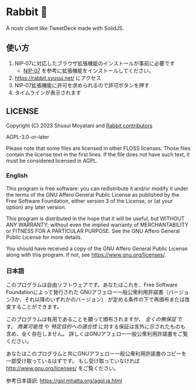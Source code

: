 # Rabbit 🐰

A nostr client like TweetDeck made with SolidJS.

## 使い方

1. NIP-07に対応したブラウザ拡張機能のインストールが事前に必要です
   - [NIP-07](https://scrapbox.io/nostr/NIP-07#63e1c10c8b8fcb00000584fc) を参考に拡張機能をインストールしてください。
1. https://rabbit.syusui.net/ にアクセス
1. NIP-07拡張機能に許可を求められるので許可ボタンを押す
1. タイムラインが表示されます

## LICENSE

Copyright (C) 2023 Shusui Moyatani and [Rabbit contributors](https://github.com/syusui-s/rabbit/graphs/contributors)

AGPL-3.0-or-later

Please note that some files are licensed in other FLOSS licenses.
Those files contain the license text in the first lines.
If the file does not have such text, it must be considered licensed in AGPL.

### English

This program is free software: you can redistribute it and/or modify
it under the terms of the GNU Affero General Public License as published by
the Free Software Foundation, either version 3 of the License, or
(at your option) any later version.

This program is distributed in the hope that it will be useful,
but WITHOUT ANY WARRANTY; without even the implied warranty of
MERCHANTABILITY or FITNESS FOR A PARTICULAR PURPOSE. See the
GNU Affero General Public License for more details.

You should have received a copy of the GNU Affero General Public License
along with this program. If not, see <https://www.gnu.org/licenses/>.

### 日本語

このプログラムは自由ソフトウェアです。あなたはこれを、Free Software Foundationによって発行された
GNUアフェロー一般公衆利用許諾書（バージョン3か、それ以降のいずれかのバージョン）
が定める条件の下で再頒布または改変することができます。

このプログラムは有用であることを願って頒布されますが、 _全くの無保証_ です。
_商業可能性_ や _特定目的への適合性_ に対する保証は言外に示されたものも含め、全く存在しません。
詳しくはGNUアフェロー一般公衆利用許諾書をご覧ください。

あなたはこのプログラムと共にGNUアフェロー一般公衆利用許諾書のコピーを一部受け取っているはずです。
もし受け取っていなければ <http://www.gnu.org/licenses/> をご覧ください。

参考日本語訳: <https://gpl.mhatta.org/agpl.ja.html>
